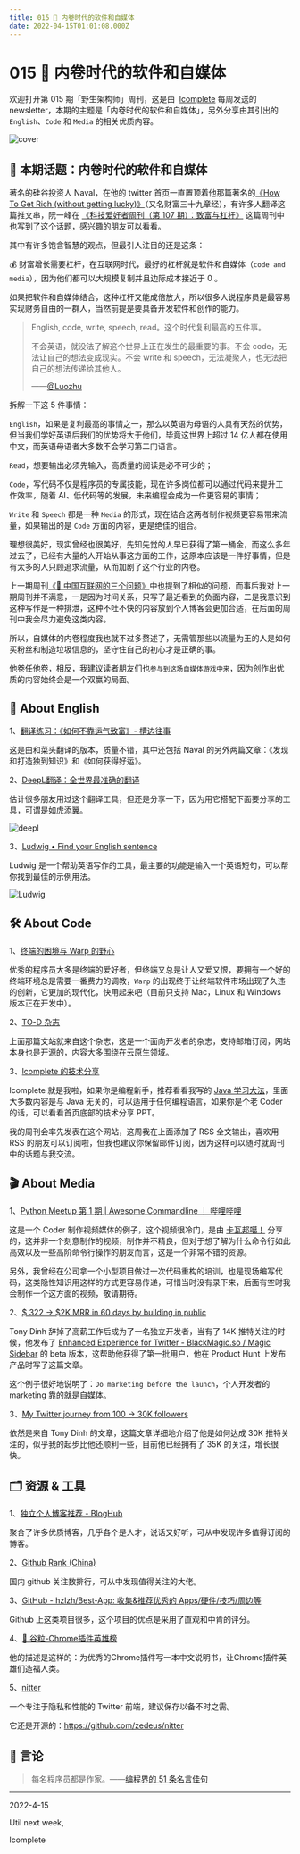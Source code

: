 ```yaml
---
title: 015 🍻 内卷时代的软件和自媒体
date: 2022-04-15T01:01:08.000Z
---
```


# 015 🍻 内卷时代的软件和自媒体

欢迎打开第 015 期「野生架构师」周刊，这是由  [lcomplete](https://twitter.com/lcomplete_wild) 每周发送的 newsletter，本期的主题是「内卷时代的软件和自媒体」，另外分享由其引出的 `English`、`Code` 和 `Media` 的相关优质内容。

![cover](./image/015/cover.jpg)

## 📝 本期话题：内卷时代的软件和自媒体

著名的硅谷投资人 Naval，在他的 twitter 首页一直置顶着他那篇著名的[《How To Get Rich (without getting lucky)》](https://twitter.com/naval/status/1002103360646823936)（又名财富三十九章经），有许多人翻译这篇推文串，阮一峰在 [《科技爱好者周刊（第 107 期）：致富与杠杆》](https://www.ruanyifeng.com/blog/2020/05/weekly-issue-107.html) 这篇周刊中也写到了这个话题，感兴趣的朋友可以看看。

其中有许多饱含智慧的观点，但最引人注目的还是这条：

💰 财富增长需要杠杆，在互联网时代，最好的杠杆就是软件和自媒体（`code and media`），因为他们都可以大规模复制并且边际成本接近于 0 。

如果把软件和自媒体结合，这种杠杆又能成倍放大，所以很多人说程序员是最容易实现财务自由的一群人，当然前提是要具备开发软件和创作的能力。

> English, code, write, speech, read。这个时代复利最高的五件事。
>
> 不会英语，就没法了解这个世界上正在发生的最重要的事。不会 code，无法让自己的想法变成现实。不会 write 和 speech，无法凝聚人，也无法把自己的想法传递给其他人。
>
> ——[@Luozhu](https://twitter.com/LuozhuZhang/status/1497968358813143047)

拆解一下这 5 件事情：

`English`，如果是复利最高的事情之一，那么以英语为母语的人具有天然的优势，但当我们学好英语后我们的优势将大于他们，毕竟这世界上超过 14 亿人都在使用中文，而英语母语者大多数不会学习第二门语言。

`Read`，想要输出必须先输入，高质量的阅读是必不可少的；

`Code`，写代码不仅是程序员的专属技能，现在许多岗位都可以通过代码来提升工作效率，随着 AI、低代码等的发展，未来编程会成为一件更容易的事情；

`Write` 和 `Speech` 都是一种 `Media` 的形式，现在结合这两者制作视频更容易带来流量，如果输出的是 `Code` 方面的内容，更是绝佳的组合。

理想很美好，现实曾经也很美好，先知先觉的人早已获得了第一桶金，而这么多年过去了，已经有大量的人开始从事这方面的工作，这原本应该是一件好事情，但是有太多的人只顾追求流量，从而加剧了这个行业的内卷。

上一期周刊[《🚮 中国互联网的三个问题》](http://weekly.codelc.com/issues/issue-1123870)中也提到了相似的问题，而事后我对上一期周刊并不满意，一是因为时间关系，只写了最近看到的负面内容，二是我意识到这种写作是一种排泄，这种不吐不快的内容放到个人博客会更加合适，在后面的周刊中我会尽力避免这类内容。

所以，自媒体的内卷程度我也就不过多赘述了，无需管那些以流量为王的人是如何买粉丝和制造垃圾信息的，坚守住自己的初心才是正确的事。

他卷任他卷，相反，我建议读者朋友们也`参与到这场自媒体游戏中来`，因为创作出优质的内容始终会是一个双赢的局面。

## 📖 About English

1、[翻译练习：《如何不靠运气致富》- 槽边往事](https://www.hecaitou.info/2020/09/blog-post_22.html)

这是由和菜头翻译的版本，质量不错，其中还包括 Naval 的另外两篇文章：《发现和打造独到知识》和《如何获得好运》。

2、[DeepL翻译：全世界最准确的翻译](https://www.deepl.com/translator)

估计很多朋友用过这个翻译工具，但还是分享一下，因为用它搭配下面要分享的工具，可谓是如虎添翼。

![deepl](./image/015/deepl.jpeg)

3、[Ludwig • Find your English sentence](https://ludwig.guru/)

Ludwig 是一个帮助英语写作的工具，最主要的功能是输入一个英语短句，可以帮你找到最佳的示例用法。

![Ludwig](./image/015/win.jpeg)

## 🛠 About Code

1、[终端的困境与 Warp 的野心](https://2d2d.io/s2/warp/)

优秀的程序员大多是终端的爱好者，但终端又总是让人又爱又恨，要拥有一个好的终端环境总是需要一番费力的调教，`Warp` 的出现终于让终端软件市场出现了久违的创新，它更加的现代化，快用起来吧（目前只支持 Mac，Linux 和 Windows 版本正在开发中）。

2、[TO-D 杂志](https://2d2d.io/)

上面那篇文站就来自这个杂志，这是一个面向开发者的杂志，支持邮箱订阅，网站本身也是开源的，内容大多围绕在云原生领域。

3、[lcomplete 的技术分享](https://tech.codelc.com/)

lcomplete 就是我啦，如果你是编程新手，推荐看看我写的 [Java 学习大法](https://tech.codelc.com/docs/java/java_study_way.html)，里面大多数内容是与 Java 无关的，可以适用于任何编程语言，如果你是个老 Coder 的话，可以看看首页底部的技术分享 PPT。

我的周刊会率先发表在这个网站，这周我在上面添加了 RSS 全文输出，喜欢用 RSS 的朋友可以订阅啦，但我也建议你保留邮件订阅，因为这样可以随时就周刊中的话题与我交流。

## 🎬 About Media

1、[Python Meetup 第 1 期 | Awesome Commandline ｜ 哔哩哔哩](https://www.bilibili.com/video/BV1BC4y147P6/)

这是一个 Coder 制作视频媒体的例子，这个视频很冷门，是由 [卡瓦邦噶！](https://www.kawabangga.com/talks) 分享的，这并非一个刻意制作的视频，制作并不精良，但对于想了解为什么命令行如此高效以及一些高阶命令行操作的朋友而言，这是一个非常不错的资源。

另外，我曾经在公司拿一个小型项目做过一次代码重构的培训，也是现场编写代码，这类隐性知识用这样的方式更容易传递，可惜当时没有录下来，后面有空时我会制作一个这方面的视频，敬请期待。

2、[$ 322 →  $2K MRR in 60 days by building in public](https://www.indiehackers.com/post/322-2k-mrr-in-60-days-by-building-in-public-7ba03e9e38)

Tony Dinh 辞掉了高薪工作后成为了一名独立开发者，当有了 14K 推特关注的时候，他发布了 [Enhanced Experience for Twitter - BlackMagic.so / Magic Sidebar](https://blackmagic.so/) 的 beta 版本，这帮助他获得了第一批用户，他在 Product Hunt 上发布产品时写了这篇文章。

这个例子很好地说明了：`Do marketing before the launch`，个人开发者的 marketing 靠的就是自媒体。

3、[My Twitter journey from 100 → 30K followers](https://tdinh.notion.site/My-Twitter-journey-from-100-30K-followers-498af3a642124927817247ca0ca4647f)

依然是来自 Tony Dinh 的文章，这篇文章详细地介绍了他是如何达成 30K 推特关注的，似乎我的起步比他还顺利一些，目前他已经拥有了 35K 的关注，增长很快。

## 🗂 资源 & 工具

1、[独立个人博客推荐 - BlogHub](https://bloghub.fun/)

聚合了许多优质博客，几乎各个是人才，说话又好听，可从中发现许多值得订阅的博客。

2、[Github Rank (China)](https://githubrank.com/)

国内 github 关注数排行，可从中发现值得关注的大佬。

3、[GitHub - hzlzh/Best-App: 收集&推荐优秀的 Apps/硬件/技巧/周边等](https://github.com/hzlzh/Best-App)

Github 上这类项目很多，这个项目的优点是采用了直观和中肯的评分。

4、[🌈 谷粒-Chrome插件英雄榜](https://github.com/zhaoolee/ChromeAppHeroes)

他的描述是这样的：为优秀的Chrome插件写一本中文说明书，让Chrome插件英雄们造福人类。

5、[nitter](https://nitter.net/)

一个专注于隐私和性能的 Twitter 前端，建议保存以备不时之需。

它还是开源的：<https://github.com/zedeus/nitter>

## 📜 言论

> 每名程序员都是作家。——[编程界的 51 条名言佳句](https://tech.codelc.com/docs/thinking/quotes.html)

---

2022-4-15

Util next week,

lcomplete